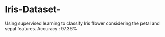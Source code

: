 # Iris-Dataset-

Using supervised learning to classify Iris flower considering the petal and sepal features.
Accuracy : 97.36% 
